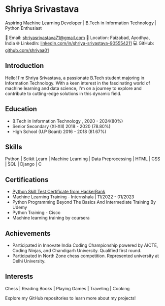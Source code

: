 # Shriya Srivastava
Aspiring Machine Learning Developer | B.Tech in Information Technology | Python Enthusiast

📧 Email: shriyasrivastava71@gmail.com
📍 Location: Faizabad, Ayodhya, India
🌐 LinkedIn: [linkedin.com/in/shriya-srivastava-905554211](https://www.linkedin.com/in/shriya-srivastava-905554211)
💻 GitHub: [github.com/shriyaa01](https://github.com/shriyaa01)

## Introduction
Hello! I'm Shriya Srivastava, a passionate B.Tech student majoring in Information Technology. With a keen interest in the fascinating world of machine learning and data science, I'm on a journey to explore and contribute to cutting-edge solutions in this dynamic field.

## Education
- B.Tech in Information Technology , 2020 - 2024(80%)
- Senior Secondary (XI-XII) 2018 - 2020 (78.80%)
- High School (U.P Board)  2016 - 2018 (81.67%)


## Skills
Python | Scikit Learn | Machine Learning | Data Preprocessing | HTML | CSS | SQL | Django | C

## Certifications
- [Python Skill Test Certificate from HackerRank](https://www.hackerrank.com/certificates/2aa27163a143)
- Machine Learning Training - Internshala | 11/2022 - 01/2023
- Python Programming Beyond The Basics And Intermediate Training By Udemy
- Python Training - Cisco
- Machine learning training by coursera

## Achievements
- Participated in Innovate India Coding Championship powered by AICTE, Coding Ninjas, and Chandigarh University. Qualified first round.
- Participated in North Zone chess competition. Represented university at Delhi University.

## Interests
Chess | Reading Books | Playing Games | Traveling | Cooking

 Explore my GitHub repositories to learn more about my  projects!
